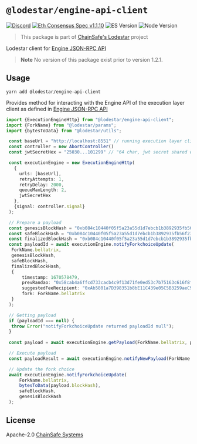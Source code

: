 # `@lodestar/engine-api-client`

[![Discord](https://img.shields.io/discord/593655374469660673.svg?label=Discord&logo=discord)](https://discord.gg/aMxzVcr)
[![Eth Consensus Spec v1.1.10](https://img.shields.io/badge/ETH%20consensus--spec-1.1.10-blue)](https://github.com/ethereum/consensus-specs/releases/tag/v1.1.10)
![ES Version](https://img.shields.io/badge/ES-2020-yellow)
![Node Version](https://img.shields.io/badge/node-16.x-green)

> This package is part of [ChainSafe's Lodestar](https://lodestar.chainsafe.io) project

Lodestar client for [Engine JSON-RPC API](https://github.com/ethereum/execution-apis/tree/main/src/engine)

> **Note**
> No version of this package exist prior to version 1.2.1.

## Usage

```
yarn add @lodestar/engine-api-client
```

Provides method for interacting with the Engine API of the execution layer client as defined in [Engine JSON-RPC API](https://github.com/ethereum/execution-apis/tree/main/src/engine)

```ts
import {ExecutionEngineHttp} from "@lodestar/engine-api-client";
import {ForkName} from "@lodestar/params";
import {bytesToData} from "@lodestar/utils";

 const baseUrl = "http://localhost:8551" // running execution layer client
 const controller = new AbortController()
 const jwtSecretHex = "25030...101299" // "64 char, jwt secret shared with execution layer client"

 const executionEngine = new ExecutionEngineHttp(
   {
     urls: [baseUrl],
     retryAttempts: 1,
     retryDelay: 2000,
     queueMaxLength: 2,
     jwtSecretHex
   },
   {signal: controller.signal}
 );

 // Prepare a payload
 const genesisBlockHash = "0xb084c10440f05f5a23a55d1d7ebcb1b3892935fb56f23cdc9a7f42c348eed174";
 const safeBlockHash = "0xb084c10440f05f5a23a55d1d7ebcb1b3892935fb56f23cdc9a7f42c348eed174";
 const finalizedBlockHash = "0xb084c10440f05f5a23a55d1d7ebcb1b3892935fb56f23cdc9a7f42c348eed174";
 const payloadId = await executionEngine.notifyForkchoiceUpdate(
  ForkName.bellatrix,
  genesisBlockHash,
  safeBlockHash,
  finalizedBlockHash,
  {
      timestamp: 1670578479,
      prevRandao: "0x58cab4a6ffcd733cacb4c9f13d71fe0ed53c7b75163c616f8fb86d7c7c2fcabf",
      suggestedFeeRecipient: "0xAb5801a7D398351b8bE11C439e05C5B3259aeC9B",
      fork: ForkName.bellatrix
  }
 );

 // Getting payload
 if (payloadId === null) {
  throw Error("notifyForkchoiceUpdate returned payloadId null");
 }
 
 const payload = await executionEngine.getPayload(ForkName.bellatrix, payloadId);

 // Execute payload
 const payloadResult = await executionEngine.notifyNewPayload(ForkName.bellatrix, payload);

 // Update the fork choice
 await executionEngine.notifyForkchoiceUpdate(
     ForkName.bellatrix,
     bytesToData(payload.blockHash),
     safeBlockHash,
     genesisBlockHash
 );
```

## License

Apache-2.0 [ChainSafe Systems](https://chainsafe.io)
